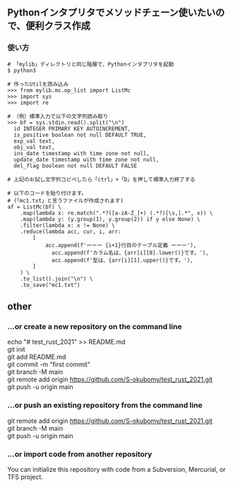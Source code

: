 ## Pythonインタプリタでメソッドチェーン使いたいので、便利クラス作成

### 使い方
```
# 「mylib」ディレクトリと同じ階層で、Pythonインタプリタを起動
$ python3

# 作ったUtilを読み込み
>>> from mylib.mc.op_list import ListMc
>>> import sys
>>> import re

# （例）標準入力で以下の文字列読み取り
>>> bf = sys.stdin.read().split("\n")
  id INTEGER PRIMARY KEY AUTOINCREMENT,
  is_positive boolean not null DEFAULT TRUE,
  exp_val text,
  obj_val text,
  ins_date timestamp with time zone not null,
  update_date timestamp with time zone not null,
  del_flag boolean not null DEFAULT FALSE

# 上記のお試し文字列コピペしたら「ctrl」+「D」を押して標準入力終了する

# 以下のコードを貼り付けます。
# (「mc1.txt」と言うファイルが作成されます)
af = ListMc(bf) \
    .map(lambda x: re.match(".*?([a-zA-Z_]+) (.*?)[\s,].*", x)) \
    .map(lambda y: (y.group(1), y.group(2)) if y else None) \
    .filter(lambda x: x != None) \
    .reduce(lambda acc, cur, i, arr:
        [
            acc.append(f'ーーー {i+1}行目のテーブル定義 ーーー'),
    	      acc.append(f'カラム名は、{arr[i][0].lower()}です。'),
    	      acc.append(f'型は、{arr[i][1].upper()}です。'),
        ]
    ) \
    .to_list().join("\n") \
    .to_save("mc1.txt")
```

## other 
### …or create a new repository on the command line
echo "# test_rust_2021" >> README.md  
git init  
git add README.md  
git commit -m "first commit"  
git branch -M main  
git remote add origin https://github.com/S-okubomy/test_rust_2021.git  
git push -u origin main  

### …or push an existing repository from the command line
git remote add origin https://github.com/S-okubomy/test_rust_2021.git  
git branch -M main  
git push -u origin main  

### …or import code from another repository
You can initialize this repository with code from a Subversion, Mercurial, or TFS project.  